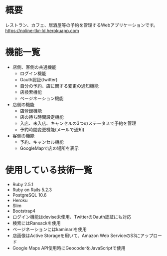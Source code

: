 # 概要
レストラン、カフェ、居酒屋等の予約を管理するWebアプリケーションです。  
https://noline-tkr-ld.herokuapp.com
# 機能一覧
* 店側、客側の共通機能
  * ログイン機能
  * Oauth認証(twitter)
  * 自分の予約、店に関する変更の通知機能
  * 店検索機能
  * ページネーション機能
* 店側の機能
  * 店登録機能
  * 店の待ち時間設定機能
  * 入店、未入店、キャンセルの3つのステータスで予約を管理
  * 予約時間変更機能(メールで通知)
* 客側の機能
  * 予約、キャンセル機能
  * GoogleMapで店の場所を表示
# 使用している技術一覧
* Ruby 2.5.1
* Ruby on Rails 5.2.3
* PostgreSQL 10.6
* Heroku
* Slim
* Bootstrap4
* ログイン機能はdevise未使用、TwitterのOauth認証にも対応
* 検索にはRansackを使用
* ページネーションにはkaminariを使用
* 店画像はActive Storageを用いて、Amazon Web ServiceのS3にアップロード
* Google Maps API使用時にGeocoderをJavaScriptで使用
